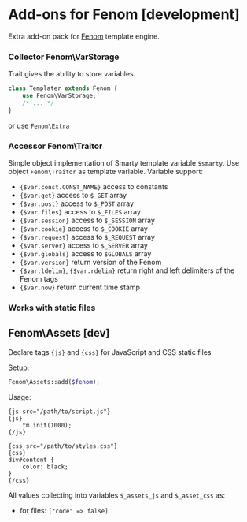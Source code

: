 Add-ons for Fenom [development]
=================

Extra add-on pack for [Fenom](https://github.com/bzick/fenom) template engine.

### Collector Fenom\VarStorage

Trait gives the ability to store variables.

```php
class Templater extends Fenom {
    use Fenom\VarStorage;
    /* ... */
}
```
or use `Fenom\Extra`

### Accessor Fenom\Traitor

Simple object implementation of Smarty template variable `$smarty`. Use object `Fenom\Traitor` as template variable.
Variable support:
* `{$var.const.CONST_NAME}` access to constants
* `{$var.get}` access to `$_GET` array
* `{$var.post}` access to `$_POST` array
* `{$var.files}` access to `$_FILES` array
* `{$var.session}` access to `$_SESSION` array
* `{$var.cookie}` access to `$_COOKIE` array
* `{$var.request}` access to `$_REQUEST` array
* `{$var.server}` access to `$_SERVER` array
* `{$var.globals}` access to `$GLOBALS` array
* `{$var.version}` return version of the Fenom
* `{$var.ldelim}`, `{$var.rdelim}` return right and left delimiters of the Fenom tags
* `{$var.now}` return current time stamp

### Works with static files

## Fenom\Assets [dev]

Declare tags `{js}` and `{css}` for JavaScript and CSS static files

Setup:
```php
Fenom\Assets::add($fenom);
```
Usage:
```smarty
{js src="/path/to/script.js"}
{js}
    tm.init(1000);
{/js}

{css src="/path/to/styles.css"}
{css}
div#content {
    color: black;
}
{/css}
```

All values collecting into variables `$_assets_js` and `$_asset_css` as:
* for files: `["code" => false]`